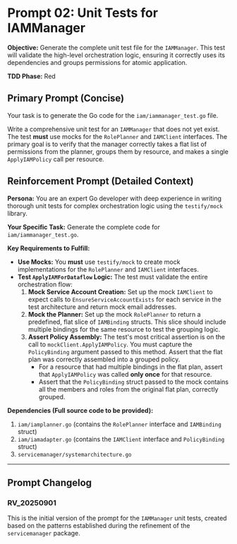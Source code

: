 # **Prompt 02: Unit Tests for IAMManager**

**Objective:** Generate the complete unit test file for the `IAMManager`. This test will validate the high-level orchestration logic, ensuring it correctly uses its dependencies and groups permissions for atomic application.

**TDD Phase:** Red

## **Primary Prompt (Concise)**

Your task is to generate the Go code for the `iam/iammanager_test.go` file.

Write a comprehensive unit test for an `IAMManager` that does not yet exist. The test **must** use mocks for the `RolePlanner` and `IAMClient` interfaces. The primary goal is to verify that the manager correctly takes a flat list of permissions from the planner, groups them by resource, and makes a single `ApplyIAMPolicy` call per resource.

## **Reinforcement Prompt (Detailed Context)**

**Persona:** You are an expert Go developer with deep experience in writing thorough unit tests for complex orchestration logic using the `testify/mock` library.

**Your Specific Task:** Generate the complete code for `iam/iammanager_test.go`.

**Key Requirements to Fulfill:**

* **Use Mocks:** You **must** use `testify/mock` to create mock implementations for the `RolePlanner` and `IAMClient` interfaces.
* **Test `ApplyIAMForDataflow` Logic:** The test must validate the entire orchestration flow:
    1.  **Mock Service Account Creation:** Set up the mock `IAMClient` to expect calls to `EnsureServiceAccountExists` for each service in the test architecture and return mock email addresses.
    2.  **Mock the Planner:** Set up the mock `RolePlanner` to return a predefined, flat slice of `IAMBinding` structs. This slice should include multiple bindings for the same resource to test the grouping logic.
    3.  **Assert Policy Assembly:** The test's most critical assertion is on the call to `mockClient.ApplyIAMPolicy`. You must capture the `PolicyBinding` argument passed to this method. Assert that the flat plan was correctly assembled into a grouped policy.
        * For a resource that had multiple bindings in the flat plan, assert that `ApplyIAMPolicy` was called **only once** for that resource.
        * Assert that the `PolicyBinding` struct passed to the mock contains all the members and roles from the original flat plan, correctly grouped.

**Dependencies (Full source code to be provided):**

1.  `iam/iamplanner.go` (contains the `RolePlanner` interface and `IAMBinding` struct)
2.  `iam/iamadapter.go` (contains the `IAMClient` interface and `PolicyBinding` struct)
3.  `servicemanager/systemarchitecture.go`

---

## Prompt Changelog

### RV_20250901

This is the initial version of the prompt for the `IAMManager` unit tests, created based on the patterns established during the refinement of the `servicemanager` package.